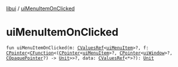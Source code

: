 [libui](index.md) / [uiMenuItemOnClicked](./ui-menu-item-on-clicked.md)

# uiMenuItemOnClicked

`fun uiMenuItemOnClicked(m: `[`CValuesRef`](../kotlinx.cinterop/-c-values-ref/index.md)`<`[`uiMenuItem`](ui-menu-item.md)`>?, f: `[`CPointer`](../kotlinx.cinterop/-c-pointer/index.md)`<`[`CFunction`](../kotlinx.cinterop/-c-function/index.md)`<(`[`CPointer`](../kotlinx.cinterop/-c-pointer/index.md)`<`[`uiMenuItem`](ui-menu-item.md)`>?, `[`CPointer`](../kotlinx.cinterop/-c-pointer/index.md)`<`[`uiWindow`](ui-window.md)`>?, `[`COpaquePointer`](../kotlinx.cinterop/-c-opaque-pointer.md)`?) -> `[`Unit`](https://kotlinlang.org/api/latest/jvm/stdlib/kotlin/-unit/index.html)`>>?, data: `[`CValuesRef`](../kotlinx.cinterop/-c-values-ref/index.md)`<*>?): `[`Unit`](https://kotlinlang.org/api/latest/jvm/stdlib/kotlin/-unit/index.html)